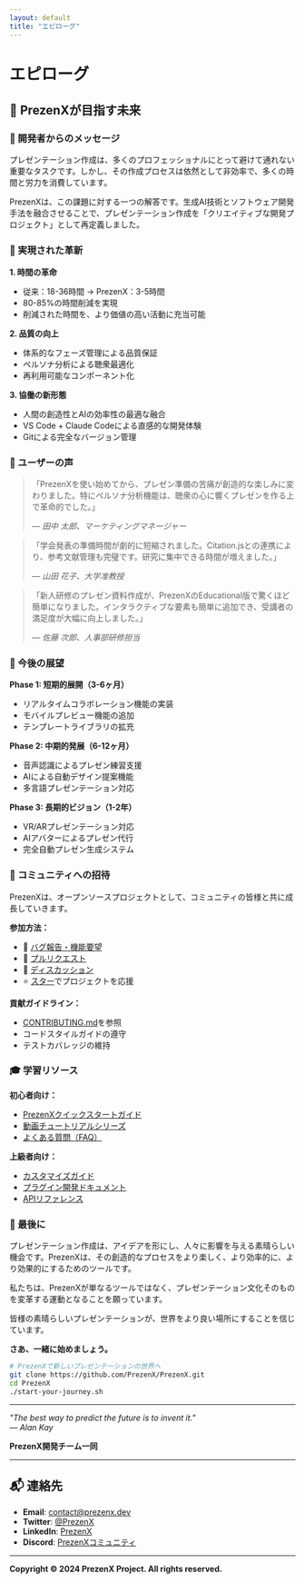 ```yaml
---
layout: default
title: "エピローグ"
---
```


# エピローグ

## 🎯 PrezenXが目指す未来

### 💭 開発者からのメッセージ

プレゼンテーション作成は、多くのプロフェッショナルにとって避けて通れない重要なタスクです。しかし、その作成プロセスは依然として非効率で、多くの時間と労力を消費しています。

PrezenXは、この課題に対する一つの解答です。生成AI技術とソフトウェア開発手法を融合させることで、プレゼンテーション作成を「クリエイティブな開発プロジェクト」として再定義しました。

### 🚀 実現された革新

**1. 時間の革命**
- 従来：18-36時間 → PrezenX：3-5時間
- 80-85%の時間削減を実現
- 削減された時間を、より価値の高い活動に充当可能

**2. 品質の向上**
- 体系的なフェーズ管理による品質保証
- ペルソナ分析による聴衆最適化
- 再利用可能なコンポーネント化

**3. 協働の新形態**
- 人間の創造性とAIの効率性の最適な融合
- VS Code + Claude Codeによる直感的な開発体験
- Gitによる完全なバージョン管理

### 🌟 ユーザーの声

> 「PrezenXを使い始めてから、プレゼン準備の苦痛が創造的な楽しみに変わりました。特にペルソナ分析機能は、聴衆の心に響くプレゼンを作る上で革命的でした。」
> 
> *— 田中 太郎、マーケティングマネージャー*

> 「学会発表の準備時間が劇的に短縮されました。Citation.jsとの連携により、参考文献管理も完璧です。研究に集中できる時間が増えました。」
> 
> *— 山田 花子、大学准教授*

> 「新人研修のプレゼン資料作成が、PrezenXのEducational版で驚くほど簡単になりました。インタラクティブな要素も簡単に追加でき、受講者の満足度が大幅に向上しました。」
> 
> *— 佐藤 次郎、人事部研修担当*

### 🔮 今後の展望

**Phase 1: 短期的展開（3-6ヶ月）**
- リアルタイムコラボレーション機能の実装
- モバイルプレビュー機能の追加
- テンプレートライブラリの拡充

**Phase 2: 中期的発展（6-12ヶ月）**
- 音声認識によるプレゼン練習支援
- AIによる自動デザイン提案機能
- 多言語プレゼンテーション対応

**Phase 3: 長期的ビジョン（1-2年）**
- VR/ARプレゼンテーション対応
- AIアバターによるプレゼン代行
- 完全自動プレゼン生成システム

### 🤝 コミュニティへの招待

PrezenXは、オープンソースプロジェクトとして、コミュニティの皆様と共に成長していきます。

**参加方法：**
- 🐛 [バグ報告・機能要望](https://github.com/PrezenX/PrezenX/issues)
- 🔧 [プルリクエスト](https://github.com/PrezenX/PrezenX/pulls)
- 💬 [ディスカッション](https://github.com/PrezenX/PrezenX/discussions)
- ⭐ [スター](https://github.com/PrezenX/PrezenX)でプロジェクトを応援

**貢献ガイドライン：**
- [CONTRIBUTING.md](https://github.com/PrezenX/PrezenX/blob/main/CONTRIBUTING.md)を参照
- コードスタイルガイドの遵守
- テストカバレッジの維持

### 🎓 学習リソース

**初心者向け：**
- [PrezenXクイックスタートガイド](https://prezenx.dev/quickstart)
- [動画チュートリアルシリーズ](https://youtube.com/PrezenX)
- [よくある質問（FAQ）](https://prezenx.dev/faq)

**上級者向け：**
- [カスタマイズガイド](https://prezenx.dev/customization)
- [プラグイン開発ドキュメント](https://prezenx.dev/plugins)
- [APIリファレンス](https://prezenx.dev/api)

### 💌 最後に

プレゼンテーション作成は、アイデアを形にし、人々に影響を与える素晴らしい機会です。PrezenXは、その創造的なプロセスをより楽しく、より効率的に、より効果的にするためのツールです。

私たちは、PrezenXが単なるツールではなく、プレゼンテーション文化そのものを変革する運動となることを願っています。

皆様の素晴らしいプレゼンテーションが、世界をより良い場所にすることを信じています。

**さあ、一緒に始めましょう。**

```bash
# PrezenXで新しいプレゼンテーションの世界へ
git clone https://github.com/PrezenX/PrezenX.git
cd PrezenX
./start-your-journey.sh
```

---

*"The best way to predict the future is to invent it."*  
*— Alan Kay*

**PrezenX開発チーム一同**

---

## 📬 連絡先

- **Email**: contact@prezenx.dev
- **Twitter**: [@PrezenX](https://twitter.com/PrezenX)
- **LinkedIn**: [PrezenX](https://linkedin.com/company/prezenx)
- **Discord**: [PrezenXコミュニティ](https://discord.gg/prezenx)

---

**Copyright © 2024 PrezenX Project. All rights reserved.**
